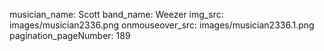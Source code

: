 musician_name: Scott
band_name: Weezer
img_src: images/musician2336.png
onmouseover_src: images/musician2336.1.png
pagination_pageNumber: 189
